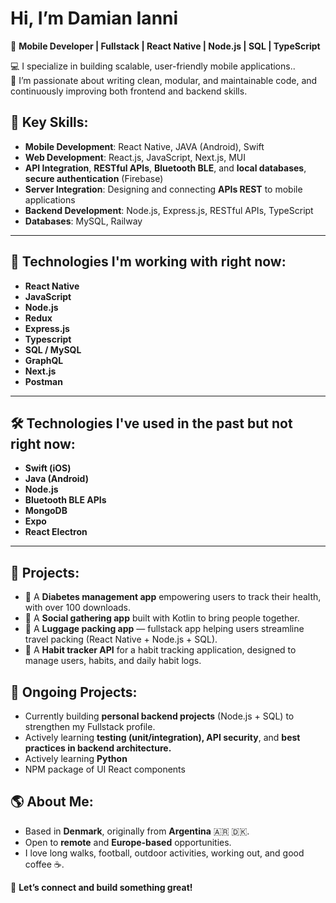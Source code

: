 # Hi, I’m Damian Ianni 

🎯 **Mobile Developer | Fullstack | React Native | Node.js | SQL | TypeScript**  

💻 I specialize in building scalable, user-friendly mobile applications..  
🚀 I’m passionate about writing clean, modular, and maintainable code, and continuously improving both frontend and backend skills.

## 🌟 Key Skills:
- **Mobile Development**: React Native, JAVA (Android), Swift  
- **Web Development**: React.js, JavaScript, Next.js, MUI  
- **API Integration**, **RESTful APIs**, **Bluetooth BLE**, and **local databases**, **secure authentication** (Firebase)
- **Server Integration**: Designing and connecting **APIs REST** to mobile applications
- **Backend Development**: Node.js, Express.js, RESTful APIs, TypeScript
- **Databases**: MySQL, Railway

---

## 🚀 Technologies I'm working with right now:
- **React Native**  
- **JavaScript**
- **Node.js**
- **Redux**
- **Express.js**
- **Typescript**
- **SQL / MySQL**
- **GraphQL**
- **Next.js**
- **Postman**

---

## 🛠️ Technologies I've used in the past but not right now:
- **Swift (iOS)**
- **Java (Android)**  
- **Node.js**  
- **Bluetooth BLE APIs**  
- **MongoDB**
- **Expo**
- **React Electron**

---

## 🚀 Projects:
- 🌟 A **Diabetes management app** empowering users to track their health, with over 100 downloads.
- 🌟 A **Social gathering app** built with Kotlin to bring people together.
- 🌟 A **Luggage packing app** — fullstack app helping users streamline travel packing (React Native + Node.js + SQL).
- 🌟 A **Habit tracker API** for a habit tracking application, designed to manage users, habits, and daily habit logs.

## 🚧 Ongoing Projects:
- Currently building **personal backend projects** (Node.js + SQL) to strengthen my Fullstack profile.
- Actively learning **testing (unit/integration), API security**, and **best practices in backend architecture.**
- Actively learning **Python**
- NPM package of UI React components

## 🌎 About Me:
- Based in **Denmark**, originally from **Argentina** 🇦🇷 🇩🇰.
- Open to **remote** and **Europe-based** opportunities.
- I love long walks, football, outdoor activities, working out, and good coffee ☕.  

💬 **Let’s connect and build something great!**
